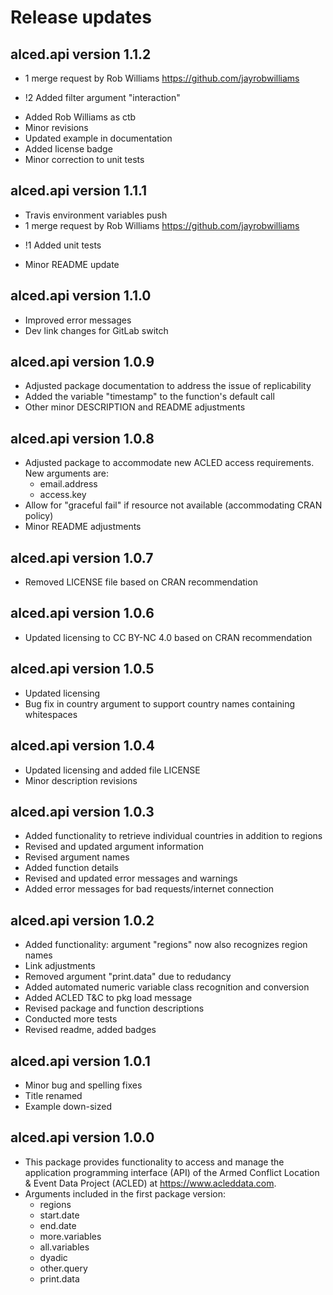 
# Release updates


<!-- Changes for future versions (long term):
* Functionality to do immediate geographic/temporal aggregation as part of the data retrieval
 -->

## alced.api version 1.1.2
* 1 merge request by Rob Williams https://github.com/jayrobwilliams 
+ !2 Added filter argument "interaction"
* Added Rob Williams as ctb
* Minor revisions
* Updated example in documentation
* Added license badge
* Minor correction to unit tests


## alced.api version 1.1.1
* Travis environment variables push
* 1 merge request by Rob Williams https://github.com/jayrobwilliams 
+ !1 Added unit tests
* Minor README update


## alced.api version 1.1.0
* Improved error messages
* Dev link changes for GitLab switch


## alced.api version 1.0.9
* Adjusted package documentation to address the issue of replicability
* Added the variable "timestamp" to the function's default call
* Other minor DESCRIPTION and README adjustments


## alced.api version 1.0.8
* Adjusted package to accommodate new ACLED access requirements. New arguments are:
  + email.address
  + access.key
* Allow for "graceful fail" if resource not available (accommodating CRAN policy)
* Minor README adjustments


## alced.api version 1.0.7
* Removed LICENSE file based on CRAN recommendation


## alced.api version 1.0.6
* Updated licensing to CC BY-NC 4.0 based on CRAN recommendation


## alced.api version 1.0.5
* Updated licensing
* Bug fix in country argument to support country names containing whitespaces


## alced.api version 1.0.4
* Updated licensing and added file LICENSE
* Minor description revisions


## alced.api version 1.0.3
* Added functionality to retrieve individual countries in addition to regions
* Revised and updated argument information
* Revised argument names
* Added function details
* Revised and updated error messages and warnings
* Added error messages for bad requests/internet connection


## alced.api version 1.0.2

* Added functionality: argument "regions" now also recognizes region names
* Link adjustments
* Removed argument "print.data" due to redudancy
* Added automated numeric variable class recognition and conversion
* Added ACLED T&C to pkg load message
* Revised package and function descriptions
* Conducted more tests
* Revised readme, added badges


## alced.api version 1.0.1

* Minor bug and spelling fixes 
* Title renamed
* Example down-sized


## alced.api version 1.0.0

* This package provides functionality to access and manage the application programming interface (API) of the Armed Conflict Location & Event Data Project (ACLED) at https://www.acleddata.com.
* Arguments included in the first package version: 
  + regions
  + start.date
  + end.date
  + more.variables
  + all.variables
  + dyadic
  + other.query
  + print.data

